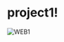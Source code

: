 # project1!


![WEB1](https://user-images.githubusercontent.com/91508647/140676843-5ab40a22-0e11-4dbb-aa9a-08f301c53fe2.jpeg)
